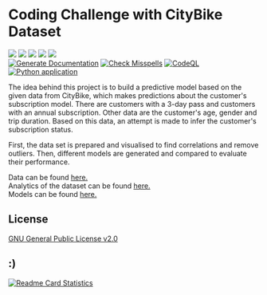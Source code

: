 # Coding Challenge with CityBike Dataset

[![](https://img.shields.io/github/v/release/jmne/CodingChallengeCityBike?style=flat-square)](https://github.com/jmne/CodingChallengeCityBike/releases)
[![](https://img.shields.io/github/issues/jmne/CodingChallengeCityBike?style=flat-square)](https://github.com/jmne/CodingChallengeCityBike/issues)
[![](https://img.shields.io/github/issues-pr/jmne/CodingChallengeCityBike?style=flat-square)](https://github.com/jmne/CodingChallengeCityBike/pulls)
[![](https://img.shields.io/github/license/jmne/CodingChallengeCityBike?style=flat-square)](https://github.com/jmne/CodingChallengeCityBike/blob/main/LICENSE)
[![](https://img.shields.io/github/languages/code-size/jmne/CodingChallengeCityBike?style=flat-square)](https://github.com/jmne/CodingChallengeCityBike/tree/main/src)<br>
[![Generate Documentation](https://github.com/jmne/CodingChallengeCityBike/actions/workflows/generate-docs.yml/badge.svg)](https://github.com/jmne/CodingChallengeCityBike/actions/workflows/generate-docs.yml)
[![Check Misspells](https://github.com/jmne/CodingChallengeCityBike/actions/workflows/misspell.yml/badge.svg)](https://github.com/jmne/CodingChallengeCityBike/actions/workflows/misspell.yml)
[![CodeQL](https://github.com/jmne/CodingChallengeCityBike/actions/workflows/codeql-analysis.yml/badge.svg)](https://github.com/jmne/CodingChallengeCityBike/actions/workflows/codeql-analysis.yml)
[![Python application](https://github.com/jmne/CodingChallengeCityBike/actions/workflows/python-app.yml/badge.svg)](https://github.com/jmne/CodingChallengeCityBike/actions/workflows/python-app.yml)


The idea behind this project is to build a predictive model based on the given data from CityBike, which makes predictions about the customer's subscription model. There are customers with a 3-day pass and customers with an annual subscription.
Other data are the customer's age, gender and trip duration. Based on this data, an attempt is made to infer the customer's subscription status. 

First, the data set is prepared and visualised to find correlations and remove outliers. 
Then, different models are generated and compared to evaluate their performance.

Data can be found [here.](resources/)<br>
Analytics of the dataset can be found [here.](src/analytics/)<br>
Models can be found [here.](src/model/)<br>

## License

[GNU General Public License v2.0](https://github.com/jancodet/CodingChallengeCityBike/blob/main/LICENSE)

## :)

[![Readme Card Statistics](https://github-readme-stats.vercel.app/api/pin/?username=jmne&repo=CodingChallengeCityBike&theme=dark)](https://github.com/jmne/CodingChallengeCityBike/)

